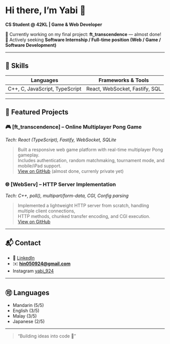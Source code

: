 # Hi there, I’m Yabi 👋
**CS Student @ 42KL | Game & Web Developer**

🎯 Currently working on my final project: **ft_transcendence** — almost done!  
🎯 Actively seeking **Software Internship / Full-time position (Web / Game / Software Development)**

---

## 🔧 Skills  
| Languages | Frameworks & Tools |
|-----------|--------------------|
| C++, C, JavaScript, TypeScript | React, WebSocket, Fastify, SQL |

---

## 🚀 Featured Projects

### 🎮 [ft_transcendence] – Online Multiplayer Pong Game  
*Tech: React (TypeScript), Fastify, WebSocket, SQLite*  
> Built a responsive web game platform with real-time multiplayer Pong gameplay.  
> Includes authentication, random matchmaking, tournament mode, and mobile/iPad support.  
[View on GitHub](https://github.com/natsuhakoishi/ft_transcendence) (almost done, currenly private yet)

### 🌐 [WebServ] – HTTP Server Implementation  
*Tech: C++, poll(), multipart/form-data, CGI, Config parsing*  
> Implemented a lightweight HTTP server from scratch, handling multiple client connections,  
> HTTP methods, chunked transfer encoding, and CGI execution.  
[View on GitHub](https://github.com/natsuhakoishi/webserv) 

---

## 📬 Contact  
- 💼 [LinkedIn](https://www.linkedin.com/in/yanbin-yong/)
- ✉️ **hin050924@gmail.com**
- Instagram [yabi_924](https://www.instagram.com/yabi_924)

---

## 🉑 Languages
- Mandarin (5/5)
- English (3/5)
- Malay (3/5)
- Japanese (2/5)

---

> “Building ideas into code 🚀”
